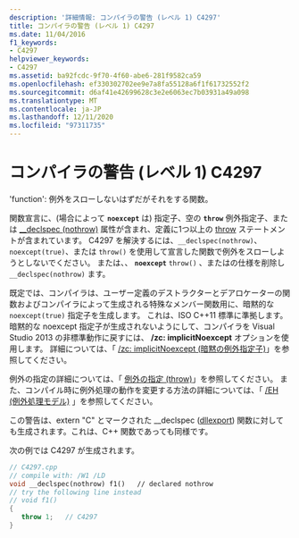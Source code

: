 ```yaml
---
description: '詳細情報: コンパイラの警告 (レベル 1) C4297'
title: コンパイラの警告 (レベル 1) C4297
ms.date: 11/04/2016
f1_keywords:
- C4297
helpviewer_keywords:
- C4297
ms.assetid: ba92fcdc-9f70-4f60-abe6-281f9582ca59
ms.openlocfilehash: ef330302702ee9e7a8fa55128a6f1f61732552f2
ms.sourcegitcommit: d6af41e42699628c3e2e6063ec7b03931a49a098
ms.translationtype: MT
ms.contentlocale: ja-JP
ms.lasthandoff: 12/11/2020
ms.locfileid: "97311735"
---
```

# <a name="compiler-warning-level-1-c4297"></a>コンパイラの警告 (レベル 1) C4297

'function': 例外をスローしないはずだがそれをする関数。

関数宣言に、(場合によって **`noexcept`** は) 指定子、空の **`throw`** 例外指定子、または [__declspec (nothrow)](../../cpp/nothrow-cpp.md) 属性が含まれ、定義に1つ以上の [throw](../../cpp/try-throw-and-catch-statements-cpp.md) ステートメントが含まれています。 C4297 を解決するには、`__declspec(nothrow)`、`noexcept(true)`、または `throw()` を使用して宣言した関数で例外をスローしようとしないでください。 または、、 **`noexcept`** `throw()` 、またはの仕様を削除し `__declspec(nothrow)` ます。

既定では、コンパイラは、ユーザー定義のデストラクターとデアロケーターの関数およびコンパイラによって生成される特殊なメンバー関数用に、暗黙的な `noexcept(true)` 指定子を生成します。 これは、ISO C++11 標準に準拠します。 暗黙的な noexcept 指定子が生成されないようにして、コンパイラを Visual Studio 2013 の非標準動作に戻すには、 **/zc: implicitNoexcept** オプションを使用します。 詳細については、「 [/zc: implicitNoexcept (暗黙の例外指定子)](../../build/reference/zc-implicitnoexcept-implicit-exception-specifiers.md)」を参照してください。

例外の指定の詳細については、「 [例外の指定 (throw)](../../cpp/exception-specifications-throw-cpp.md)」を参照してください。 また、コンパイル時に例外処理の動作を変更する方法の詳細については、「 [/EH (例外処理モデル)](../../build/reference/eh-exception-handling-model.md) 」を参照してください。

この警告は、extern "C" とマークされた __declspec ([dllexport](../../cpp/dllexport-dllimport.md)) 関数に対しても生成されます。これは、C++ 関数であっても同様です。

次の例では C4297 が生成されます。

```cpp
// C4297.cpp
// compile with: /W1 /LD
void __declspec(nothrow) f1()   // declared nothrow
// try the following line instead
// void f1()
{
   throw 1;   // C4297
}
```

